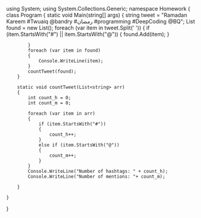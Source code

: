 using System;
using System.Collections.Generic;
namespace Homework
{
    class Program
    {
        static void Main(string[] args)
        {
            string tweet = "Ramadan Kareem #Twuaiq @bandry #رمضان #programming #DeepCoding @BQ";
            List<string> found = new List<string>();
            foreach (var item in tweet.Split(' '))
            {
                if (item.StartsWith("#") || item.StartsWith("@"))
                {
                    found.Add(item);
                }

            }
            foreach (var item in found)
            {
                Console.WriteLine(item);
            }
            countTweet(found);
        }

        static void countTweet(List<string> arr)
        {
            int count_h = 0;
            int count_m = 0;

            foreach (var item in arr)
            {
                if (item.StartsWith("#"))
                {
                    count_h++;
                }
                else if (item.StartsWith("@"))
                {
                    count_m++;
                }
            }
            Console.WriteLine("Number of hashtags: " + count_h);
            Console.WriteLine("Number of mentions: "+ count_m);
            
        }

    }

}
